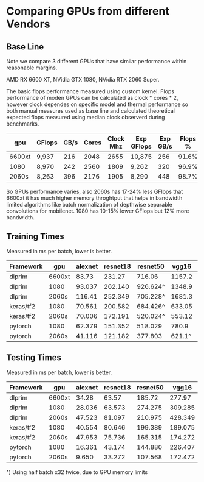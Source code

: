 # Comparing GPUs from different Vendors

## Base Line

Note we compare 3 different GPUs that have similar performance within reasonable margins.

AMD RX 6600 XT, NVidia GTX 1080, NVidia RTX 2060 Super.

The basic flops performance measured using custom kernel. Flops performance of moden GPUs can 
be calculated as clock \* cores \* 2, however clock dependes on specific model and thermal
performance so both manual measures used as base line and calculated theoretical expected
flops measured using median clock observerd during benchmarks.


|gpu        |GFlops  |GB/s|Cores|Clock Mhz|Exp GFlops|Exp GB/s|Flops %| Mem %|
|-----------|--------|----|-----|---------|----------|--------|-------|------|
|6600xt     |9,937   |216 |2048 |2655     |10,875    |256     |91.6%  |84.4% |
|1080       |8,970   |242 |2560 |1809     |9,262     |320     |96.9%  |75.6% |
|2060s      |8,263   |396 |2176 |1905     |8,290     |448     |98.7%  |88.4% |

So GPUs performance varies, also 2060s has 17-24% less GFlops that 6600xt it has much higher memory throghtput that helps in bandwidth limited algorithms like batch normalization of depthwise separable convolutions for mobilenet. 1080 has 10-15% lower GFlops but 12% more bandwidth.


## Training Times

Measured in ms per batch, lower is better.

|Framework  |gpu    |alexnet|resnet18   |resnet50   |vgg16  |mobilenet|
|-----------|-------|-------|-----------|-----------|-------|---------|
|dlprim     |6600xt |83.73  |231.27     |716.06     |1157.2 |414.35|
|dlprim     |1080   |93.037 |262.140    |926.624^   |1348.9 |614.016|
|dlprim     |2060s  |116.41 |252.349    |705.228^   |1681.3 |355.212|
|keras/tf2  |1080   |70.561 |200.582    |684.426^   |633.05 |437.844|
|keras/tf2  |2060s  |70.006 |172.191    |520.024^   |553.12 |344.548|
|pytorch    |1080   |62.379 |151.352    |518.029    |780.9  |229.200|
|pytorch    |2060s  |41.116 |121.182    |377.803    |621.1^ |143.225|


## Testing Times

Measured in ms per batch, lower is better.


|Framework  |gpu    |alexnet|resnet18   |resnet50   |vgg16  |mobilenet|
|-----------|-------|-------|-----------|-----------|-------|---------|
|dlprim     |6600xt |34.28  |63.57      |185.72     |277.97 |102.84|
|dlprim     |1080   |28.036 |63.573     |274.275    |309.285|131.745|
|dlprim     |2060s  |47.523 |81.097     |210.975    |428.349|97.800|
|keras/tf2  |1080   |40.554 |80.646     |199.389    |189.075|109.856|
|keras/tf2  |2060s  |47.953 |75.736     |165.315    |174.272|93.015|
|pytorch    |1080   |16.361 |43.174     |144.880    |226.407|60.135|
|pytorch    |2060s  |9.650  |33.272     |107.568    |172.472|35.551|


^) Using half batch x32 twice, due to GPU memory limits

